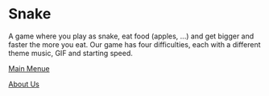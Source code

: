 # Snake 

A game where you play as snake, eat food (apples, ...) and get bigger and faster the more you eat.
Our game has four difficulties, each with a different theme music, GIF and starting speed. 

[Main Menue](index.md)

[About Us](aboutUS.md)
